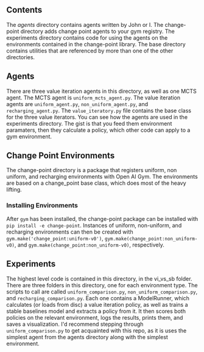 ## Contents
The *agents* directory contains agents written by John or I. The change-point directory adds 
change point agents to your gym registry. The experiments directory contains code for using 
the agents on the environments contained in the change-point library. The base directory contains 
utilities that are referenced by more than one of the other directories.  

## Agents
There are three value iteration agents in this directory, as well as one MCTS agent.
The MCTS agent is `uniform_mcts_agent.py`. The value iteration agents are `uniform_agent.py`, `non_uniform_agent.py`,
and `recharging_agent.py`. The `value_iteratory.py` file contains the base class for the three
value iterators. You can see how the agents are used in the experiments directory. The gist is that you feed them 
environment paramaters, then they calculate a policy, which other code can apply to a gym environment.

## Change Point Environments
The change-point directory is a package that registers uniform, non uniform, and recharging
environments with Open AI Gym. The environments are based on a change_point base class, which does most of the heavy
lifting.

### Installing Environments
 After `gym` has been installed, the change-point package can be 
installed with `pip install -e change-point`. Instances of uniform, non-uniform, and recharging
environments can then be created with 
`gym.make('change_point:uniform-v0')`, `gym.make(change_point:non_uniform-v0)`, and 
`gym.make(change_point:non_uniform-v0)`, respectively.

## Experiments
The highest level code is contained in this directory, in the vi_vs_sb folder. There are three folders in this 
directory, one for each environment type. The scripts to call are called `uniform_comparison.py`, 
`non_uniform_comparison.py`, and `recharging_comparison.py`. Each one contains a ModelRunner, which calculates (or loads 
from disc) a value iteration policy, as well as trains a stable baselines model and extracts a policy from it. It then
scores both policies on the relevant environment, logs the results, prints them, and saves a visualization. I'd 
recommend stepping through `uniform_comparison.py` to get acquainted with this repo, as it is uses the simplest agent
from the agents directory along with the simplest environment.
